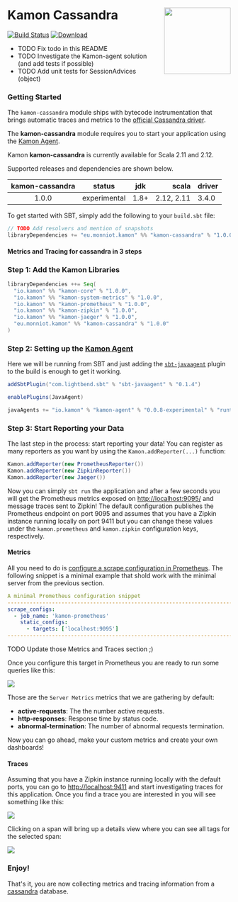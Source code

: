 # Kamon Cassandra <img align="right" src="https://rawgit.com/kamon-io/Kamon/master/kamon-logo.svg" height="150px" style="padding-left: 20px"/> 
[![Build Status](https://travis-ci.org/fmonniot/kamon-cassandra.svg?branch=master)](https://travis-ci.org/fmonniot/kamon-cassandra)
[ ![Download](https://api.bintray.com/packages/fmonniot/maven/kamon-cassandra/images/download.svg) ](https://bintray.com/fmonniot/maven/kamon-cassandra/_latestVersion)


- TODO Fix todo in this README
- TODO Investigate the Kamon-agent solution (and add tests if possible)
- TODO Add unit tests for SessionAdvices (object)

### Getting Started

The `kamon-cassandra` module ships with bytecode instrumentation that brings automatic traces and metrics to the [official Cassandra driver][5].

The <b>kamon-cassandra</b> module requires you to start your application using the [Kamon Agent][2].

Kamon <b>kamon-cassandra</b> is currently available for Scala 2.11 and 2.12.

Supported releases and dependencies are shown below.

| kamon-cassandra  | status       | jdk  | scala      | driver            
|:----------------:|:------------:|:----:|-----------:|-------
|  1.0.0           | experimental | 1.8+ | 2.12, 2.11 | 3.4.0



To get started with SBT, simply add the following to your `build.sbt` file:

```scala
// TODO Add resolvers and mention of snapshots
libraryDependencies += "eu.monniot.kamon" %% "kamon-cassandra" % "1.0.0"
```

#### Metrics and Tracing for cassandra in 3 steps


### Step 1: Add the Kamon Libraries
```scala
libraryDependencies ++= Seq(
  "io.kamon" %% "kamon-core" % "1.0.0",
  "io.kamon" %% "kamon-system-metrics" % "1.0.0",
  "io.kamon" %% "kamon-prometheus" % "1.0.0",
  "io.kamon" %% "kamon-zipkin" % "1.0.0",
  "io.kamon" %% "kamon-jaeger" % "1.0.0",
  "eu.monniot.kamon" %% "kamon-cassandra" % "1.0.0"
)
```

### Step 2: Setting up the [Kamon Agent][2]

Here we will be running from SBT and just adding the [`sbt-javaagent`][1] plugin to the build is enough to get it
working.

```scala
addSbtPlugin("com.lightbend.sbt" % "sbt-javaagent" % "0.1.4")

enablePlugins(JavaAgent)

javaAgents += "io.kamon" % "kamon-agent" % "0.0.8-experimental" % "runtime"
```

### Step 3: Start Reporting your Data

The last step in the process: start reporting your data! You can register as many reporters as you want by using the
`Kamon.addReporter(...)` function:

```scala
Kamon.addReporter(new PrometheusReporter())
Kamon.addReporter(new ZipkinReporter())
Kamon.addReporter(new Jaeger())
```

Now you can simply `sbt run` the application and after a few seconds you will get the Prometheus metrics
exposed on <http://localhost:9095/> and message traces sent to Zipkin! The default configuration publishes the Prometheus
endpoint on port 9095 and assumes that you have a Zipkin instance running locally on port 9411 but you can change these
values under the `kamon.prometheus` and `kamon.zipkin` configuration keys, respectively.


#### Metrics

All you need to do is [configure a scrape configuration in Prometheus][3]. The following snippet is a minimal
example that shold work with the minimal server from the previous section.

```yaml
A minimal Prometheus configuration snippet
------------------------------------------------------------------------------
scrape_configs:
  - job_name: 'kamon-prometheus'
    static_configs:
      - targets: ['localhost:9095']
------------------------------------------------------------------------------
```

TODO Update those Metrics and Traces section ;)

Once you configure this target in Prometheus you are ready to run some queries like this:

<img class="img-fluid" src="/doc/img/http4smetrics.png">

Those are the `Server Metrics` metrics that we are gathering by default:

* __active-requests__: The the number active requests.
* __http-responses__: Response time by status code.
* __abnormal-termination__: The number of abnormal requests termination.

Now you can go ahead, make your custom metrics and create your own dashboards!

#### Traces

Assuming that you have a Zipkin instance running locally with the default ports, you can go to <http://localhost:9411>
and start investigating traces for this application. Once you find a trace you are interested in you will see something
like this:

<img class="img-fluid" src="/doc/img/traces.png">

Clicking on a span will bring up a details view where you can see all tags for the selected span:

<img class="img-fluid" src="/doc/img/detail.png">


### Enjoy!

That's it, you are now collecting metrics and tracing information from a [cassandra][4] database.


[0]: https://mvnrepository.com/artifact/io.kamon/kamon-agent/0.0.8-experimental
[1]: https://github.com/sbt/sbt-javaagent
[2]: https://github.com/kamon-io/kamon-agent
[3]: https://prometheus.io/docs/operating/configuration/#scrape-configurations-scrape_config
[4]: https://cassandra.apache.org/
[5]: https://github.com/datastax/java-driver